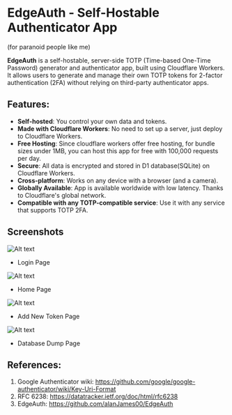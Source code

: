 # EdgeAuth - Self-Hostable Authenticator App

(for paranoid people like me)

**EdgeAuth** is a self-hostable, server-side TOTP (Time-based One-Time Password) generator and authenticator app, built using Cloudflare Workers. It allows users to generate and manage their own TOTP tokens for 2-factor authentication (2FA) without relying on third-party authenticator apps.

## Features:

- **Self-hosted**: You control your own data and tokens.
- **Made with Cloudflare Workers**: No need to set up a server, just deploy to Cloudflare Workers.
- **Free Hosting**: Since cloudflare workers offer free hosting, for bundle sizes under 1MB, you can host this app for free with 100,000 requests per day.
- **Secure**: All data is encrypted and stored in D1 database(SQLite) on Cloudflare Workers.
- **Cross-platform**: Works on any device with a browser (and a camera).
- **Globally Available**: App is available worldwide with low latency. Thanks to Cloudflare's global network.
- **Compatible with any TOTP-compatible service**: Use it with any service that supports TOTP 2FA.

## Screenshots

![Alt text](https://github.com/alanJames00/EdgeAuth/blob/master/screenshots/login.jpeg)

- Login Page

![Alt text](https://github.com/alanJames00/EdgeAuth/blob/master/screenshots/home_page.jpeg)

- Home Page

![Alt text](https://github.com/alanJames00/EdgeAuth/blob/master/screenshots/add_token.jpeg)

- Add New Token Page

![Alt text](https://github.com/alanJames00/EdgeAuth/blob/master/screenshots/manage_db.jpeg)

- Database Dump Page

## References:

1. Google Authenticator wiki: https://github.com/google/google-authenticator/wiki/Key-Uri-Format
2. RFC 6238: https://datatracker.ietf.org/doc/html/rfc6238
3. EdgeAuth: https://github.com/alanJames00/EdgeAuth
